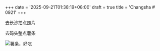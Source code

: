 +++
date = '2025-09-21T01:38:19+08:00'
draft = true
title = 'Changsha # 0921'
+++

去长沙拍点照片

去码头整点薯条

![薯条，好吃](https://moegirl.uk/images/8/8f/What_fries_ahead.png)